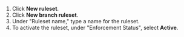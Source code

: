 1. Click **New ruleset**.
1. Click **New branch ruleset**.
1. Under "Ruleset name," type a name for the ruleset.
1. To activate the ruleset, under "Enforcement Status", select **Active**.
